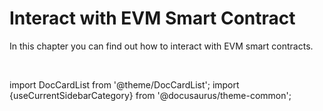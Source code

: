 # Interact with EVM Smart Contract

In this chapter you can find out how to interact with EVM smart contracts.

<br/>

import DocCardList from '@theme/DocCardList';
import {useCurrentSidebarCategory} from '@docusaurus/theme-common';

<DocCardList items={useCurrentSidebarCategory().items}/>
